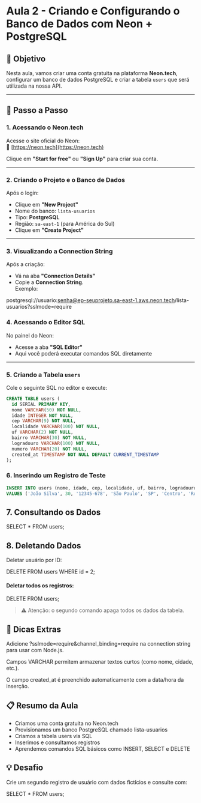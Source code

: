 # Aula 2 - Criando e Configurando o Banco de Dados com Neon + PostgreSQL

## 🎯 Objetivo  
Nesta aula, vamos criar uma conta gratuita na plataforma **Neon.tech**, configurar um banco de dados PostgreSQL e criar a tabela `users` que será utilizada na nossa API.

---

## 🧱 Passo a Passo

### 1. Acessando o Neon.tech

Acesse o site oficial do Neon:  
🔗 [https://neon.tech](https://neon.tech)

Clique em **"Start for free"** ou **"Sign Up"** para criar sua conta.

---

### 2. Criando o Projeto e o Banco de Dados

Após o login:

- Clique em **"New Project"**
- Nome do banco: `lista-usuarios`
- Tipo: **PostgreSQL**
- Região: `sa-east-1` (para América do Sul)
- Clique em **"Create Project"**

---

### 3. Visualizando a Connection String

Após a criação:

- Vá na aba **"Connection Details"**
- Copie a **Connection String**.  
Exemplo:

postgresql://usuario:senha@ep-seuprojeto.sa-east-1.aws.neon.tech/lista-usuarios?sslmode=require

### 4. Acessando o Editor SQL

No painel do Neon:

- Acesse a aba **"SQL Editor"**
- Aqui você poderá executar comandos SQL diretamente

---

### 5. Criando a Tabela `users`

Cole o seguinte SQL no editor e execute:

```sql
CREATE TABLE users (
  id SERIAL PRIMARY KEY,
  nome VARCHAR(50) NOT NULL,
  idade INTEGER NOT NULL,
  cep VARCHAR(9) NOT NULL,
  localidade VARCHAR(100) NOT NULL,
  uf VARCHAR(2) NOT NULL,
  bairro VARCHAR(30) NOT NULL,
  logradouro VARCHAR(100) NOT NULL,
  numero VARCHAR(20) NOT NULL,
  created_at TIMESTAMP NOT NULL DEFAULT CURRENT_TIMESTAMP
);
```
### 6. Inserindo um Registro de Teste
```sql
INSERT INTO users (nome, idade, cep, localidade, uf, bairro, logradouro, numero)
VALUES ('João Silva', 30, '12345-678', 'São Paulo', 'SP', 'Centro', 'Rua das Flores', '123');
```
## 7. Consultando os Dados

SELECT * FROM users;

## 8. Deletando Dados
Deletar usuário por ID:


DELETE FROM users WHERE id = 2;

#### Deletar todos os registros:


DELETE FROM users;

> ⚠️ Atenção: o segundo comando apaga todos os dados da tabela.

## 📌 Dicas Extras
Adicione ?sslmode=require&channel_binding=require na connection string para usar com Node.js.

Campos VARCHAR permitem armazenar textos curtos (como nome, cidade, etc.).

O campo created_at é preenchido automaticamente com a data/hora da inserção.

## 📋 Resumo da Aula
- Criamos uma conta gratuita no Neon.tech
- Provisionamos um banco PostgreSQL chamado lista-usuarios
- Criamos a tabela users via SQL
- Inserimos e consultamos registros
- Aprendemos comandos SQL básicos como INSERT, SELECT e DELETE

## 💡 Desafio
Crie um segundo registro de usuário com dados fictícios e consulte com:

SELECT * FROM users;

